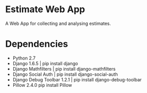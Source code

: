 Estimate Web App
================

A Web App for collecting and analysing estimates.

Dependencies
============

- Python 2.7
- Django 1.6.5 | pip install django
- Django Mathfilters | pip install django-mathfilters
- Django Social Auth | pip install django-social-auth
- Django Debug Toolbar 1.2.1 | pip install django-debug-toolbar
- Pillow 2.4.0 
	pip install Pillow
